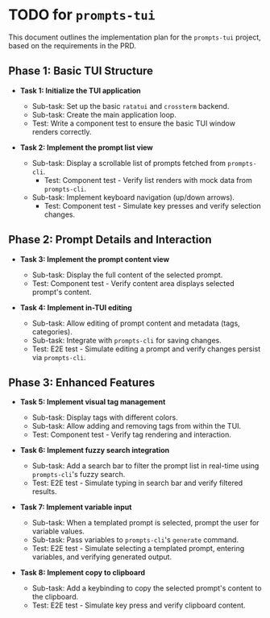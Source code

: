 # TODO for `prompts-tui`

This document outlines the implementation plan for the `prompts-tui` project, based on the requirements in the PRD.

## Phase 1: Basic TUI Structure

- **Task 1: Initialize the TUI application**
    - Sub-task: Set up the basic `ratatui` and `crossterm` backend.
    - Sub-task: Create the main application loop.
    - Test: Write a component test to ensure the basic TUI window renders correctly.

- **Task 2: Implement the prompt list view**
    - Sub-task: Display a scrollable list of prompts fetched from `prompts-cli`.
        - Test: Component test - Verify list renders with mock data from `prompts-cli`.
    - Sub-task: Implement keyboard navigation (up/down arrows).
        - Test: Component test - Simulate key presses and verify selection changes.

## Phase 2: Prompt Details and Interaction

- **Task 3: Implement the prompt content view**
    - Sub-task: Display the full content of the selected prompt.
    - Test: Component test - Verify content area displays selected prompt's content.

- **Task 4: Implement in-TUI editing**
    - Sub-task: Allow editing of prompt content and metadata (tags, categories).
    - Sub-task: Integrate with `prompts-cli` for saving changes.
    - Test: E2E test - Simulate editing a prompt and verify changes persist via `prompts-cli`.

## Phase 3: Enhanced Features

- **Task 5: Implement visual tag management**
    - Sub-task: Display tags with different colors.
    - Sub-task: Allow adding and removing tags from within the TUI.
    - Test: Component test - Verify tag rendering and interaction.

- **Task 6: Implement fuzzy search integration**
    - Sub-task: Add a search bar to filter the prompt list in real-time using `prompts-cli`'s fuzzy search.
    - Test: E2E test - Simulate typing in search bar and verify filtered results.

- **Task 7: Implement variable input**
    - Sub-task: When a templated prompt is selected, prompt the user for variable values.
    - Sub-task: Pass variables to `prompts-cli`'s `generate` command.
    - Test: E2E test - Simulate selecting a templated prompt, entering variables, and verifying generated output.

- **Task 8: Implement copy to clipboard**
    - Sub-task: Add a keybinding to copy the selected prompt's content to the clipboard.
    - Test: E2E test - Simulate key press and verify clipboard content.